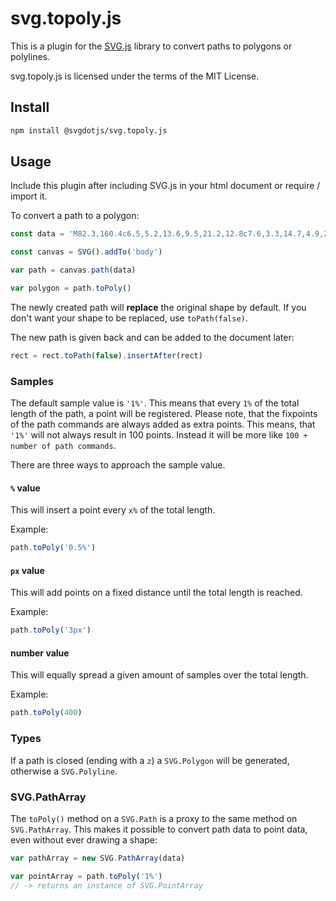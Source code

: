 # svg.topoly.js

This is a plugin for the [SVG.js](http://svgjs.com) library to convert paths to polygons or polylines.

svg.topoly.js is licensed under the terms of the MIT License.

## Install

```sh
npm install @svgdotjs/svg.topoly.js
```

## Usage

Include this plugin after including SVG.js in your html document
or require / import it.

To convert a path to a polygon:

```javascript
const data = 'M82.3,160.4c6.5,5.2,13.6,9.5,21.2,12.8c7.6,3.3,14.7,4.9,21.5,4.9c7.3,0,12.6-1.1,15.9-3.4c3.3-2.2,4.9-5.4,4.9-9.5 c0-2.2-0.6-4.1-1.7-5.6c-1.1-1.5-2.8-2.9-4.9-4.2c-2.2-1.3-4.7-2.6-7.7-3.8c-3-1.2-6.5-2.6-10.4-4.1l-22.7-9.5 c-4.9-1.9-9.5-4.3-14-7.4c-4.5-3.1-8.4-6.7-11.8-10.9c-3.4-4.2-6-9-8-14.5c-2-5.4-2.9-11.4-2.9-18c0-7.9,1.7-15.2,5.1-22 c3.4-6.8,8-12.8,14-18c6-5.1,13.1-9.2,21.5-12.2c8.3-3,17.4-4.5,27.4-4.5c10.5,0,21.1,2,31.9,5.9c10.8,3.9,20.3,10.1,28.8,18.5 L166,85.1c-6.2-4.3-12.1-7.6-17.8-9.8c-5.7-2.2-11.9-3.4-18.7-3.4c-6,0-10.7,1-14,3.1c-3.4,2.1-5.1,5.1-5.1,9.3 c0,4.3,2.4,7.6,7.2,10c4.8,2.3,11.4,5.1,19.8,8.3l22.2,8.7c11.4,4.5,20.2,10.8,26.4,18.8c6.2,8,9.3,18.4,9.3,31.2 c0,7.7-1.6,15.1-4.8,22.2c-3.2,7.1-7.8,13.3-13.9,18.7c-6.1,5.3-13.5,9.6-22.3,12.8c-8.8,3.2-18.9,4.8-30.3,4.8 c-11.6,0-23.5-2.1-35.8-6.3c-12.3-4.2-23.3-10.8-33.3-19.8L82.3,160.4z'

const canvas = SVG().addTo('body')

var path = canvas.path(data)

var polygon = path.toPoly()
```

The newly created path will **replace** the original shape by default.
If you don't want your shape to be replaced, use `toPath(false)`.

The new path is given back and can be added to the document later:

```javascript
rect = rect.toPath(false).insertAfter(rect)
```


### Samples
The default sample value is `'1%'`. This means that every `1%` of the total length of the path, a point will be registered. Please note, that the fixpoints of the path commands are always added as extra points. This means, that `'1%'` will not always result in 100 points. Instead it will be more like `100 + number of path commands`.

There are three ways to approach the sample value.

#### `%` value
This will insert a point every `x%` of the total length.

Example:

```javascript
path.toPoly('0.5%')
```

#### `px` value
This will add points on a fixed distance until the total length is reached.

Example:

```javascript
path.toPoly('3px')
```

#### number value
This will equally spread a given amount of samples over the total length.

Example:

```javascript
path.toPoly(400)
```

### Types
If a path is closed (ending with a `z`) a `SVG.Polygon` will be generated, otherwise a `SVG.Polyline`.

### SVG.PathArray
The `toPoly()` method on a `SVG.Path` is a proxy to the same method on `SVG.PathArray`. This makes it possible to convert path data to point data, even without ever drawing a shape:

```javascript
var pathArray = new SVG.PathArray(data)

var pointArray = path.toPoly('1%')
// -> returns an instance of SVG.PointArray
```
